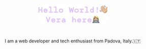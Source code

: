 <p align="center"><a href=""><img alt="Hello World, Vera here." src="./assets/HelloWorld.png" /></a></p>
</br>
<p align="center">I am a web developer and tech enthusiast from Padova, Italy.🇮🇹</p> 

